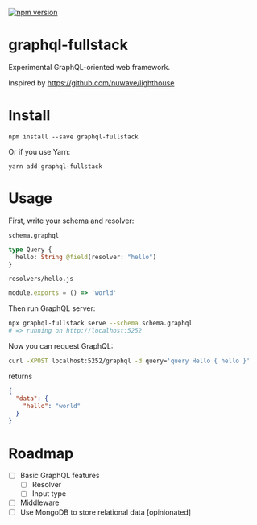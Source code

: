 [![npm version](https://badge.fury.io/js/graphql-fullstack.svg)](https://badge.fury.io/js/graphql-fullstack)

# graphql-fullstack

Experimental GraphQL-oriented web framework.

Inspired by https://github.com/nuwave/lighthouse

# Install

```
npm install --save graphql-fullstack
```

Or if you use Yarn:

```
yarn add graphql-fullstack
```

# Usage

First, write your schema and resolver:

`schema.graphql`

```graphql
type Query {
  hello: String @field(resolver: "hello")
}
```

`resolvers/hello.js`

```js
module.exports = () => 'world'
```

Then run GraphQL server:

```sh
npx graphql-fullstack serve --schema schema.graphql
# => running on http://localhost:5252
```

Now you can request GraphQL:

```sh
curl -XPOST localhost:5252/graphql -d query='query Hello { hello }'
```

returns

```json
{
  "data": {
    "hello": "world"
  }
}
```

# Roadmap

- [ ] Basic GraphQL features
  - [ ] Resolver
  - [ ] Input type
- [ ] Middleware
- [ ] Use MongoDB to store relational data [opinionated]
